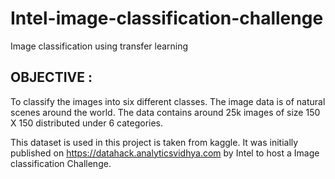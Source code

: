 # Intel-image-classification-challenge
Image classification using transfer learning 

## OBJECTIVE :
To classify the images into six different classes. The image data is of natural scenes around the world. The data contains around 25k images of size 150 X 150 distributed under 6 categories.

This dataset is used in this project is taken from kaggle. It was initially published on https://datahack.analyticsvidhya.com by Intel to host a Image classification Challenge.


